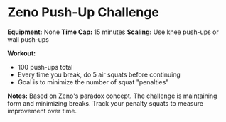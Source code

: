 # Zeno Push-Up Challenge

**Equipment:** None
**Time Cap:** 15 minutes
**Scaling:** Use knee push-ups or wall push-ups

**Workout:**
- 100 push-ups total
- Every time you break, do 5 air squats before continuing
- Goal is to minimize the number of squat "penalties"

**Notes:**
Based on Zeno's paradox concept. The challenge is maintaining form and minimizing breaks. Track your penalty squats to measure improvement over time.